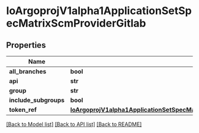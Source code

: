 # IoArgoprojV1alpha1ApplicationSetSpecMatrixScmProviderGitlab

## Properties
Name | Type | Description | Notes
------------ | ------------- | ------------- | -------------
**all_branches** | **bool** |  | [optional] 
**api** | **str** |  | [optional] 
**group** | **str** |  | 
**include_subgroups** | **bool** |  | [optional] 
**token_ref** | [**IoArgoprojV1alpha1ApplicationSetSpecMatrixPullRequestBitbucketServerBasicAuthPasswordRef**](IoArgoprojV1alpha1ApplicationSetSpecMatrixPullRequestBitbucketServerBasicAuthPasswordRef.md) |  | [optional] 

[[Back to Model list]](../README.md#documentation-for-models) [[Back to API list]](../README.md#documentation-for-api-endpoints) [[Back to README]](../README.md)



